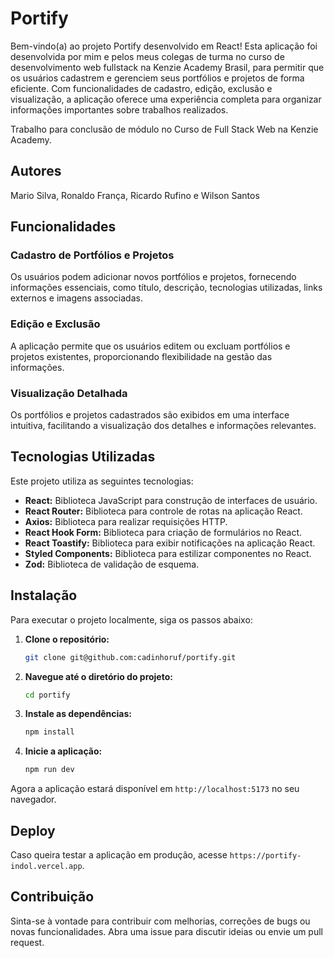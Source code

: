 # Portify

Bem-vindo(a) ao projeto Portify desenvolvido em React! 
Esta aplicação foi desenvolvida por mim e pelos meus colegas de turma no curso de desenvolvimento web fullstack na Kenzie Academy Brasil, para permitir que os usuários cadastrem e gerenciem seus portfólios e projetos de forma eficiente. Com funcionalidades de cadastro, edição, exclusão e visualização, a aplicação oferece uma experiência completa para organizar informações importantes sobre trabalhos realizados.

Trabalho para conclusão de módulo no Curso de Full Stack Web na Kenzie Academy.

## Autores

Mario Silva, Ronaldo França, Ricardo Rufino e Wilson Santos

## Funcionalidades

### Cadastro de Portfólios e Projetos
Os usuários podem adicionar novos portfólios e projetos, fornecendo informações essenciais, como título, descrição, tecnologias utilizadas, links externos e imagens associadas.

### Edição e Exclusão
A aplicação permite que os usuários editem ou excluam portfólios e projetos existentes, proporcionando flexibilidade na gestão das informações.

### Visualização Detalhada
Os portfólios e projetos cadastrados são exibidos em uma interface intuitiva, facilitando a visualização dos detalhes e informações relevantes.

## Tecnologias Utilizadas

Este projeto utiliza as seguintes tecnologias:

- **React:** Biblioteca JavaScript para construção de interfaces de usuário.
- **React Router:** Biblioteca para controle de rotas na aplicação React.
- **Axios:** Biblioteca para realizar requisições HTTP.
- **React Hook Form:** Biblioteca para criação de formulários no React.
- **React Toastify:** Biblioteca para exibir notificações na aplicação React.
- **Styled Components:** Biblioteca para estilizar componentes no React.
- **Zod:** Biblioteca de validação de esquema.

## Instalação

Para executar o projeto localmente, siga os passos abaixo:

1. **Clone o repositório:**
   ```bash
   git clone git@github.com:cadinhoruf/portify.git
   ```

2. **Navegue até o diretório do projeto:**
   ```bash
   cd portify
   ```

3. **Instale as dependências:**
   ```bash
   npm install
   ```

4. **Inicie a aplicação:**
   ```bash
   npm run dev
   ```

Agora a aplicação estará disponível em `http://localhost:5173` no seu navegador.

## Deploy

Caso queira testar a aplicação em produção, acesse `https://portify-indol.vercel.app`.

## Contribuição

Sinta-se à vontade para contribuir com melhorias, correções de bugs ou novas funcionalidades. Abra uma issue para discutir ideias ou envie um pull request.
